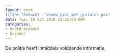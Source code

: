 ```yaml
---
layout: post
title: "Gezocht - Vrouw pint met gestolen pas"
date: Tue, 16 Oct 2018 13:22:00 GMT
categories: 
- noord-brabant 
- boxmeer 
---
```


De politie heeft inmiddels voldoende informatie.
